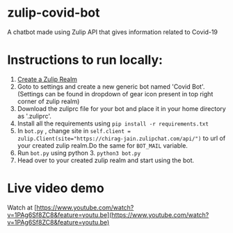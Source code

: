 # zulip-covid-bot

A chatbot made using Zulip API that gives information related to Covid-19
# Instructions to run locally:
1. [Create a Zulip Realm](https://zulip.com/create_realm/)
2. Goto to settings and create a new generic bot named 'Covid Bot'. (Settings can be found in dropdown of gear icon present in top right corner of zulip realm)
3. Download the zuliprc file for your bot and place it in your home directory as '.zuliprc'.
4. Install all the requirements using ``` pip install -r requirements.txt ```
5. In ``` bot.py ``` , change site in ``` self.client = zulip.Client(site="https://chirag-jain.zulipchat.com/api/") ``` to url of your created zulip realm.Do the same for ``` BOT_MAIL ``` variable.  
6. Run ``` bot.py ``` using python 3. ``` python3 bot.py ```
7. Head over to your created zulip realm and start using the bot.

# Live video demo

Watch at [https://www.youtube.com/watch?v=1PAg6Sf8ZC8&feature=youtu.be](https://www.youtube.com/watch?v=1PAg6Sf8ZC8&feature=youtu.be)

